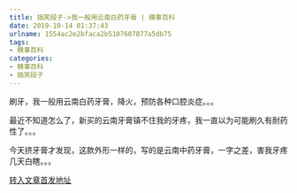 ```yaml
---
title: 搞笑段子->我一般用云南白药牙膏 | 糗事百科
date: 2019-10-14 01:37:43
urlname: 1554ac2e2bfaca2b5107607877a5db75
tags: 
- 糗事百科
categories:
- 糗事百科
- 搞笑段子
---
```

刷牙，我一般用云南白药牙膏，降火，预防各种口腔炎症。。。

最近不知道怎么了，新买的云南牙膏镇不住我的牙疼，我一直以为可能刷久有耐药性了。。。

今天挤牙膏才发现，这款外形一样的，写的是云南中药牙膏，一字之差，害我牙疼几天白瞎。。。



[转入文章首发地址](http://www.lovehhy.net/Joke/View/820911)